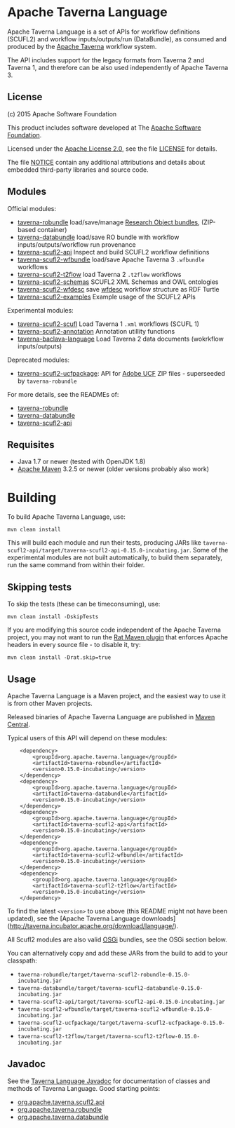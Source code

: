 <!--
   Licensed to the Apache Software Foundation (ASF) under one or more
   contributor license agreements.  See the NOTICE file distributed with
   this work for additional information regarding copyright ownership.
   The ASF licenses this file to You under the Apache License, Version 2.0
   (the "License"); you may not use this file except in compliance with
   the License.  You may obtain a copy of the License at

       http://www.apache.org/licenses/LICENSE-2.0

   Unless required by applicable law or agreed to in writing, software
   distributed under the License is distributed on an "AS IS" BASIS,
   WITHOUT WARRANTIES OR CONDITIONS OF ANY KIND, either express or implied.
   See the License for the specific language governing permissions and
   limitations under the License.
-->
# Apache Taverna Language

Apache Taverna Language is a set of APIs for workflow definitions (SCUFL2)
and workflow inputs/outputs/run (DataBundle), as consumed and produced
by the [Apache Taverna](http://taverna.incubator.apache.org/) workflow
system.

The API includes support for the legacy formats from Taverna 2 and Taverna
1, and therefore can be also used independently of Apache Taverna 3. 

## License

(c) 2015 Apache Software Foundation

This product includes software developed at The [Apache Software
Foundation](http://www.apache.org/).

Licensed under the [Apache License
2.0](https://www.apache.org/licenses/LICENSE-2.0), see the file
[LICENSE](LICENSE) for details.

The file [NOTICE](NOTICE) contain any additional attributions and
details about embedded third-party libraries and source code.


## Modules

Official modules:

* [taverna-robundle](taverna-robundle/) load/save/manage [Research Object bundles](https://w3id.org/bundle), (ZIP-based container)
* [taverna-databundle](taverna-databundle/) load/save RO bundle with workflow
  inputs/outputs/workflow run provenance
* [taverna-scufl2-api](taverna-scufl2-api/) Inspect and build SCUFL2 workflow
  definitions 
* [taverna-scufl2-wfbundle](taverna-scufl2-wfbundle/) load/save Apache Taverna 3 `.wfbundle` workflows
* [taverna-scufl2-t2flow](taverna-scufl2-t2flow/) load Taverna 2 `.t2flow` workflows
* [taverna-scufl2-schemas](taverna-scufl2-schemas) SCUFL2 XML Schemas and OWL ontologies
* [taverna-scufl2-wfdesc](taverna-scufl2-wfdesc/) save [wfdesc](https://w3id.org/ro#wfdesc) workflow structure as RDF Turtle 
* [taverna-scufl2-examples](taverna-scufl2-examples) Example usage of the SCUFL2 APIs

Experimental modules:

* [taverna-scufl2-scufl](taverna-scufl2-scufl/) Load Taverna 1 `.xml` workflows (SCUFL 1)
* [taverna-scufl2-annotation](taverna-scufl2-annotation/) Annotation utillity functions
* [taverna-baclava-language](taverna-baclava-language) Load Taverna 2 data documents (wokrkflow inputs/outputs)

Deprecated modules:
* [taverna-scufl2-ucfpackage](taverna-scufl2-ucfpackage/): API for [Adobe
  UCF](https://wikidocs.adobe.com/wiki/display/PDFNAV/Universal+Container+Format)
  ZIP files - superseeded by `taverna-robundle`


For more details, see the READMEs of:

* [taverna-robundle](taverna-robundle/)
* [taverna-databundle](taverna-databundle/)
* [taverna-scufl2-api](taverna-scufl2-api/) 


## Requisites

* Java 1.7 or newer (tested with OpenJDK 1.8)
* [Apache Maven](https://maven.apache.org/download.html) 3.2.5 or newer (older
  versions probably also work)


# Building

To build Apache Taverna Language, use:

    mvn clean install

This will build each module and run their tests, producing JARs like
`taverna-scufl2-api/target/taverna-scufl2-api-0.15.0-incubating.jar`. 
Some of the experimental modules are not built automatically, to build
them separately, run the same command from within their folder.

## Skipping tests

To skip the tests (these can be timeconsuming), use:

    mvn clean install -DskipTests


If you are modifying this source code independent of the
Apache Taverna project, you may not want to run the
[Rat Maven plugin](https://creadur.apache.org/rat/apache-rat-plugin/)
that enforces Apache headers in every source file - to disable it, try:

    mvn clean install -Drat.skip=true



Usage
-----

Apache Taverna Language is a Maven project, and the easiest way to use it is
from other Maven projects.

Released binaries of Apache Taverna Language are published in [Maven
Central](http://search.maven.org/).

Typical users of this API will depend on these modules:

		<dependency>
			<groupId>org.apache.taverna.language</groupId>
			<artifactId>taverna-robundle</artifactId>
			<version>0.15.0-incubating</version>
		</dependency>
		<dependency>
			<groupId>org.apache.taverna.language</groupId>
			<artifactId>taverna-databundle</artifactId>
			<version>0.15.0-incubating</version>
		</dependency>
		<dependency>
			<groupId>org.apache.taverna.language</groupId>
			<artifactId>taverna-scufl2-api</artifactId>
			<version>0.15.0-incubating</version>
		</dependency>
		<dependency>
			<groupId>org.apache.taverna.language</groupId>
			<artifactId>taverna-scufl2-wfbundle</artifactId>
			<version>0.15.0-incubating</version>
		</dependency>
		<dependency>
			<groupId>org.apache.taverna.language</groupId>
			<artifactId>taverna-scufl2-t2flow</artifactId>
			<version>0.15.0-incubating</version>
		</dependency> 

To find the latest `<version>` to use above (this README might
not have been updated), see the [Apache Taverna Language downloads]
(http://taverna.incubator.apache.org/download/language/).

All Scufl2 modules are also valid [OSGi](http://www.osgi.org/) bundles, see the
OSGi section below.  

You can alternatively copy and add these JARs from the build to add
to your classpath:

* `taverna-robundle/target/taverna-scufl2-robundle-0.15.0-incubating.jar`
* `taverna-databundle/target/taverna-scufl2-databundle-0.15.0-incubating.jar`
* `taverna-scufl2-api/target/taverna-scufl2-api-0.15.0-incubating.jar`
* `taverna-scufl2-wfbundle/target/taverna-scufl2-wfbundle-0.15.0-incubating.jar`
* `taverna-scufl2-ucfpackage/target/taverna-scufl2-ucfpackage-0.15.0-incubating.jar`
* `taverna-scufl2-t2flow/target/taverna-scufl2-t2flow-0.15.0-incubating.jar`

## Javadoc

See the [Taverna Language
Javadoc](http://taverna.incubator.apache.org/javadoc/taverna-language/) for
documentation of classes and methods of Taverna Language.  Good starting
points:
 * [org.apache.taverna.scufl2.api](http://taverna.incubator.apache.org/javadoc/taverna-language/org/apache/taverna/scufl2/api/package-summary.html)
 * [org.apache.taverna.robundle](http://taverna.incubator.apache.org/javadoc/taverna-language/org/apache/taverna/robundle/package-summary.html)
 * [org.apache.taverna.databundle](http://taverna.incubator.apache.org/javadoc/taverna-language/org/apache/taverna/databundle/package-summary.html)


